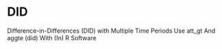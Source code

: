 # DID
Difference-in-Differences (DID) with Multiple Time Periods Use att_gt And aggte (did) With (In) R Software
